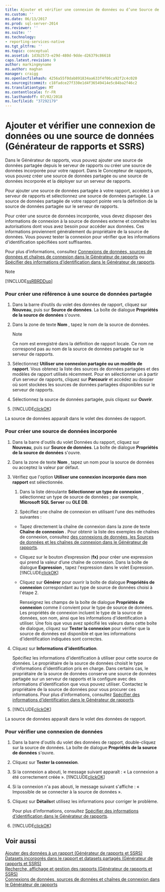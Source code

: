 ```yaml
---
title: Ajouter et vérifier une connexion de données ou d’une Source de données (Générateur de rapports et SSRS) | Microsoft Docs
ms.custom: ''
ms.date: 06/13/2017
ms.prod: sql-server-2014
ms.reviewer: ''
ms.suite: ''
ms.technology:
- reporting-services-native
ms.tgt_pltfrm: ''
ms.topic: conceptual
ms.assetid: 1d3b2573-e29d-480d-9dde-d26379c86618
caps.latest.revision: 9
author: markingmyname
ms.author: maghan
manager: craigg
ms.openlocfilehash: 4256a55f0dab891834aa633f4f06ca92f2c4c020
ms.sourcegitcommit: c18fadce27f330e1d4f36549414e5c84ba2f46c2
ms.translationtype: MT
ms.contentlocale: fr-FR
ms.lasthandoff: 07/02/2018
ms.locfileid: "37292179"
---
```

# <a name="add-and-verify-a-data-connection-or-data-source-report-builder-and-ssrs"></a>Ajouter et vérifier une connexion de données ou une source de données (Générateur de rapports et SSRS)
  Dans le Générateur de rapports, vous pouvez ajouter une source de données partagée depuis le serveur de rapports ou créer une source de données incorporée pour votre rapport. Dans le Concepteur de rapports, vous pouvez créer une source de données partagée ou une source de données incorporée et la déployer sur un serveur de rapports.  
  
 Pour ajouter une source de données partagée à votre rapport, accédez à un serveur de rapports et sélectionnez une source de données partagée. La source de données partagée de votre rapport pointe vers la définition de la source de données partagée sur le serveur de rapports.  
  
 Pour créer une source de données incorporée, vous devez disposer des informations de connexion à la source de données externe et connaître les autorisations dont vous avez besoin pour accéder aux données. Ces informations proviennent généralement du propriétaire de la source de données. Vous pouvez tester la connexion pour vérifier que les informations d'identification spécifiées sont suffisantes.  
  
 Pour plus d’informations, consultez [Connexions de données, sources de données et chaînes de connexion dans le Générateur de rapports](../data-connections-data-sources-and-connection-strings-in-report-builder.md) ou [Spécifier des informations d’identification dans le Générateur de rapports](../specify-credentials-in-report-builder.md).  
  
> [!NOTE]  
>  [!INCLUDE[ssRBRDDup](../../includes/ssrbrddup-md.md)]  
  
### <a name="to-create-a-reference-to-a-shared-data-source"></a>Pour créer une référence à une source de données partagée  
  
1.  Dans la barre d’outils du volet des données de rapport, cliquez sur **Nouveau**, puis sur **Source de données**. La boîte de dialogue **Propriétés de la source de données** s'ouvre.  
  
2.  Dans la zone de texte **Nom** , tapez le nom de la source de données.  
  
    > [!NOTE]  
    >  Ce nom est enregistré dans la définition de rapport locale. Ce nom ne correspond pas au nom de la source de données partagée sur le serveur de rapports.  
  
3.  Sélectionnez **Utiliser une connexion partagée ou un modèle de rapport**. Vous obtenez la liste des sources de données partagées et des modèles de rapport utilisés récemment. Pour en sélectionner un à partir d’un serveur de rapports, cliquez sur **Parcourir** et accédez au dossier où sont stockées les sources de données partagées disponibles sur le serveur de rapports.  
  
4.  Sélectionnez la source de données partagée, puis cliquez sur **Ouvrir**.  
  
5.  [!INCLUDE[clickOK](../../includes/clickok-md.md)]  
  
 La source de données apparaît dans le volet des données de rapport.  
  
### <a name="to-create-an-embedded-data-source"></a>Pour créer une source de données incorporée  
  
1.  Dans la barre d'outils du volet Données du rapport, cliquez sur **Nouveau**, puis sur **Source de données**. La boîte de dialogue **Propriétés de la source de données** s'ouvre.  
  
2.  Dans la zone de texte **Nom** , tapez un nom pour la source de données ou acceptez la valeur par défaut.  
  
3.  Vérifiez que l'option **Utiliser une connexion incorporée dans mon rapport** est sélectionnée.  
  
    1.  Dans la liste déroulante **Sélectionner un type de connexion** , sélectionnez un type de source de données ; par exemple, **Microsoft SQL Server** ou **OLE DB**.  
  
    2.  Spécifiez une chaîne de connexion en utilisant l'une des méthodes suivantes :  
  
    -   Tapez directement la chaîne de connexion dans la zone de texte **Chaîne de connexion** . Pour obtenir la liste des exemples de chaînes de connexion, consultez [des connexions de données, les Sources de données et les chaînes de connexion dans le Générateur de rapports](../data-connections-data-sources-and-connection-strings-in-report-builder.md).  
  
    -   Cliquez sur le bouton d’expression (**fx)** pour créer une expression qui prend la valeur d’une chaîne de connexion. Dans la boîte de dialogue **Expression** , tapez l'expression dans le volet Expression. [!INCLUDE[clickOK](../../includes/clickok-md.md)]  
  
    -   Cliquez sur **Générer** pour ouvrir la boîte de dialogue **Propriétés de connexion** correspondant au type de source de données choisi à l'étape 2.  
  
         Renseignez les champs de la boîte de dialogue **Propriétés de connexion** comme il convient pour le type de source de données. Les propriétés de connexion incluent le type de la source de données, son nom, ainsi que les informations d'identification à utiliser. Une fois que vous avez spécifié les valeurs dans cette boîte de dialogue, cliquez sur **Tester la connexion** pour vérifier que la source de données est disponible et que les informations d'identification indiquées sont correctes.  
  
4.  Cliquez sur **Informations d'identification**.  
  
     Spécifiez les informations d'identification à utiliser pour cette source de données. Le propriétaire de la source de données choisit le type d'informations d'identification pris en charge. Dans certains cas, le propriétaire de la source de données conserve une source de données partagée sur un serveur de rapports et la configure avec des informations d'identification que vous pouvez utiliser. Contactez le propriétaire de la source de données pour vous procurer ces informations. Pour plus d’informations, consultez [Spécifier des informations d’identification dans le Générateur de rapports](../specify-credentials-in-report-builder.md).  
  
5.  [!INCLUDE[clickOK](../../includes/clickok-md.md)]  
  
 La source de données apparaît dans le volet des données de rapport.  
  
### <a name="to-verify-a-data-connection"></a>Pour vérifier une connexion de données  
  
1.  Dans la barre d'outils du volet des données de rapport, double-cliquez sur la source de données. La boîte de dialogue **Propriétés de la source de données** s'ouvre.  
  
2.  Cliquez sur **Tester la connexion**.  
  
3.  Si la connexion a abouti, le message suivant apparaît : « La connexion a été correctement créée ». [!INCLUDE[clickOK](../../includes/clickok-md.md)]  
  
4.  Si la connexion n'a pas abouti, le message suivant s'affiche : « Impossible de se connecter à la source de données ».  
  
5.  Cliquez sur **Détails**et utilisez les informations pour corriger le problème.  
  
     Pour plus d’informations, consultez [Spécifier des informations d’identification dans le Générateur de rapports](../specify-credentials-in-report-builder.md).  
  
6.  [!INCLUDE[clickOK](../../includes/clickok-md.md)]  
  
## <a name="see-also"></a>Voir aussi  
 [Ajouter des données à un rapport &#40;Générateur de rapports et SSRS&#41;](report-datasets-ssrs.md)   
 [Datasets incorporés dans le rapport et datasets partagés &#40;Générateur de rapports et SSRS&#41;](report-embedded-datasets-and-shared-datasets-report-builder-and-ssrs.md)   
 [Recherche, affichage et gestion des rapports &#40;Générateur de rapports et SSRS&#41;](../report-builder/finding-viewing-and-managing-reports-report-builder-and-ssrs.md)   
 [Connexions de données, sources de données et chaînes de connexion dans le Générateur de rapports](../data-connections-data-sources-and-connection-strings-in-report-builder.md)  
  
  
